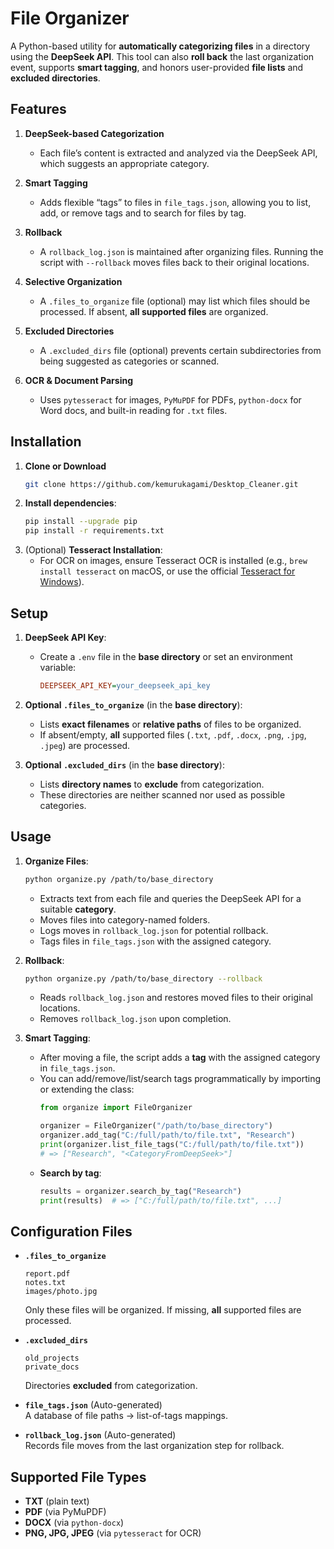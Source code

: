 # File Organizer

A Python-based utility for **automatically categorizing files** in a directory using the **DeepSeek API**. This tool can also **roll back** the last organization event, supports **smart tagging**, and honors user-provided **file lists** and **excluded directories**.

## Features

1. **DeepSeek-based Categorization**  
   - Each file’s content is extracted and analyzed via the DeepSeek API, which suggests an appropriate category.

2. **Smart Tagging**  
   - Adds flexible “tags” to files in `file_tags.json`, allowing you to list, add, or remove tags and to search for files by tag.

3. **Rollback**  
   - A `rollback_log.json` is maintained after organizing files. Running the script with `--rollback` moves files back to their original locations.

4. **Selective Organization**  
   - A `.files_to_organize` file (optional) may list which files should be processed. If absent, **all supported files** are organized.

5. **Excluded Directories**  
   - A `.excluded_dirs` file (optional) prevents certain subdirectories from being suggested as categories or scanned.

6. **OCR & Document Parsing**  
   - Uses `pytesseract` for images, `PyMuPDF` for PDFs, `python-docx` for Word docs, and built-in reading for `.txt` files.

## Installation

1. **Clone or Download** 
   ```bash
   git clone https://github.com/kemurukagami/Desktop_Cleaner.git
   ```
2. **Install dependencies**:
   ```bash
   pip install --upgrade pip
   pip install -r requirements.txt
   ```
3. (Optional) **Tesseract Installation**:
   - For OCR on images, ensure Tesseract OCR is installed (e.g., `brew install tesseract` on macOS, or use the official [Tesseract for Windows](https://github.com/UB-Mannheim/tesseract/wiki)).

## Setup

1. **DeepSeek API Key**:
   - Create a `.env` file in the **base directory** or set an environment variable:
     ```ini
     DEEPSEEK_API_KEY=your_deepseek_api_key
     ```

2. **Optional `.files_to_organize`** (in the **base directory**):
   - Lists **exact filenames** or **relative paths** of files to be organized.
   - If absent/empty, **all** supported files (`.txt`, `.pdf`, `.docx`, `.png`, `.jpg`, `.jpeg`) are processed.

3. **Optional `.excluded_dirs`** (in the **base directory**):
   - Lists **directory names** to **exclude** from categorization.
   - These directories are neither scanned nor used as possible categories.

## Usage

1. **Organize Files**:
   ```bash
   python organize.py /path/to/base_directory
   ```
   - Extracts text from each file and queries the DeepSeek API for a suitable **category**.
   - Moves files into category-named folders.
   - Logs moves in `rollback_log.json` for potential rollback.
   - Tags files in `file_tags.json` with the assigned category.

2. **Rollback**:
   ```bash
   python organize.py /path/to/base_directory --rollback
   ```
   - Reads `rollback_log.json` and restores moved files to their original locations.
   - Removes `rollback_log.json` upon completion.

3. **Smart Tagging**:
   - After moving a file, the script adds a **tag** with the assigned category in `file_tags.json`.
   - You can add/remove/list/search tags programmatically by importing or extending the class:
     ```python
     from organize import FileOrganizer

     organizer = FileOrganizer("/path/to/base_directory")
     organizer.add_tag("C:/full/path/to/file.txt", "Research")
     print(organizer.list_file_tags("C:/full/path/to/file.txt"))
     # => ["Research", "<CategoryFromDeepSeek>"]
     ```
   - **Search by tag**:
     ```python
     results = organizer.search_by_tag("Research")
     print(results)  # => ["C:/full/path/to/file.txt", ...]
     ```

## Configuration Files

- **`.files_to_organize`**  
  ```text
  report.pdf
  notes.txt
  images/photo.jpg
  ```
  Only these files will be organized. If missing, **all** supported files are processed.

- **`.excluded_dirs`**  
  ```text
  old_projects
  private_docs
  ```
  Directories **excluded** from categorization.

- **`file_tags.json`** (Auto-generated)  
  A database of file paths → list-of-tags mappings.

- **`rollback_log.json`** (Auto-generated)  
  Records file moves from the last organization step for rollback.

## Supported File Types

- **TXT** (plain text)
- **PDF** (via PyMuPDF)
- **DOCX** (via `python-docx`)
- **PNG, JPG, JPEG** (via `pytesseract` for OCR)